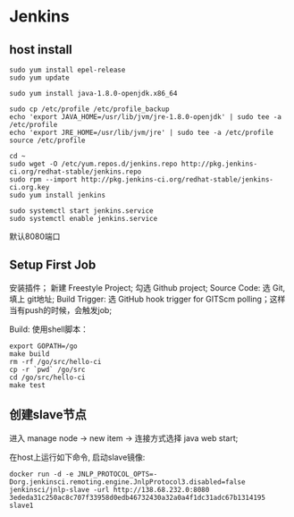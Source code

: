 # Jenkins

## host install

```
sudo yum install epel-release
sudo yum update

sudo yum install java-1.8.0-openjdk.x86_64

sudo cp /etc/profile /etc/profile_backup
echo 'export JAVA_HOME=/usr/lib/jvm/jre-1.8.0-openjdk' | sudo tee -a /etc/profile
echo 'export JRE_HOME=/usr/lib/jvm/jre' | sudo tee -a /etc/profile
source /etc/profile

cd ~
sudo wget -O /etc/yum.repos.d/jenkins.repo http://pkg.jenkins-ci.org/redhat-stable/jenkins.repo
sudo rpm --import http://pkg.jenkins-ci.org/redhat-stable/jenkins-ci.org.key
sudo yum install jenkins

sudo systemctl start jenkins.service
sudo systemctl enable jenkins.service

```

默认8080端口

## Setup First Job

安装插件； 新建 Freestyle Project;
勾选 Github project;
Source Code: 选 Git, 填上 git地址;
Build Trigger: 选 GitHub hook trigger for GITScm polling；这样当有push的时候，会触发job;

Build: 使用shell脚本：
```
export GOPATH=/go
make build
rm -rf /go/src/hello-ci
cp -r `pwd` /go/src
cd /go/src/hello-ci
make test
```


## 创建slave节点

进入 manage node -> new item -> 连接方式选择 java web start;

在host上运行如下命令, 启动slave镜像:

```
docker run -d -e JNLP_PROTOCOL_OPTS=-Dorg.jenkinsci.remoting.engine.JnlpProtocol3.disabled=false jenkinsci/jnlp-slave -url http://138.68.232.0:8080 3ededa31c250ac8c707f33958d0edb46732430a32a0a4f1dc31adc67b1314195 slave1
```




